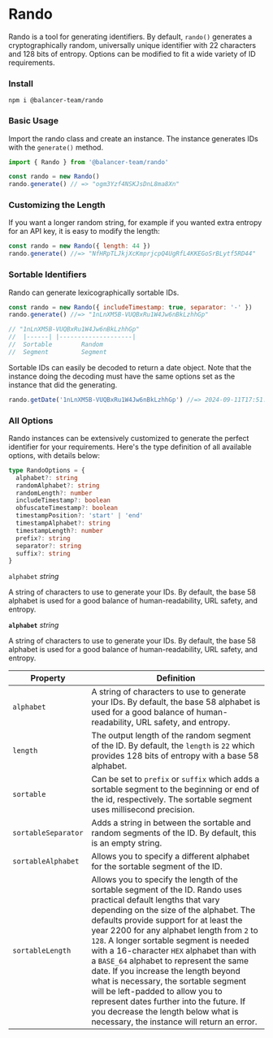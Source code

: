 # Rando

Rando is a tool for generating identifiers. By default, `rando()` generates a cryptographically random, universally unique identifier with 22 characters and 128 bits of entropy. Options can be modified to fit a wide variety of ID requirements.

### Install

```
npm i @balancer-team/rando
```

### Basic Usage

Import the rando class and create an instance. The instance generates IDs with the `generate()` method.

```js
import { Rando } from '@balancer-team/rando'

const rando = new Rando()
rando.generate() // => "ogm3Yzf4NSKJsDnL8ma8Xn"
```

### Customizing the Length

If you want a longer random string, for example if you wanted extra entropy for an API key, it is easy to modify the length:

```js
const rando = new Rando({ length: 44 })
rando.generate() //=> "NfHRpTLJkjXcKmprjcpQ4UgRfL4KKEGoSrBLytf5RD44"
```

### Sortable Identifiers

Rando can generate lexicographically sortable IDs.

```js
const rando = new Rando({ includeTimestamp: true, separator: '-' })
rando.generate() //=> "1nLnXM5B-VUQBxRu1W4Jw6nBkLzhhGp"

// "1nLnXM5B-VUQBxRu1W4Jw6nBkLzhhGp"
//  |------| |--------------------|
//  Sortable        Random
//  Segment         Segment
```

Sortable IDs can easily be decoded to return a date object. Note that the instance doing the decoding must have the same options set as the instance that did the generating.

```js
rando.getDate('1nLnXM5B-VUQBxRu1W4Jw6nBkLzhhGp') //=> 2024-09-11T17:51:46.274Z
```

### All Options

Rando instances can be extensively customized to generate the perfect identifier for your requirements. Here's the type definition of all available options, with details below:

```ts
type RandoOptions = {
  alphabet?: string
  randomAlphabet?: string
  randomLength?: number
  includeTimestamp?: boolean
  obfuscateTimestamp?: boolean
  timestampPosition?: 'start' | 'end'
  timestampAlphabet?: string
  timestampLength?: number
  prefix?: string
  separator?: string
  suffix?: string
}
```

`alphabet` _string_

A string of characters to use to generate your IDs. By default, the base 58 alphabet is used for a good balance of human-readability, URL safety, and entropy.

**`alphabet`** _string_

A string of characters to use to generate your IDs. By default, the base 58 alphabet is used for a good balance of human-readability, URL safety, and entropy.

| Property            | Definition                                                                                                                                                                                                                                                                                                                                                                                                                                                                                                                                                                                                                                   |
| ------------------- | -------------------------------------------------------------------------------------------------------------------------------------------------------------------------------------------------------------------------------------------------------------------------------------------------------------------------------------------------------------------------------------------------------------------------------------------------------------------------------------------------------------------------------------------------------------------------------------------------------------------------------------------- |
| `alphabet`          | A string of characters to use to generate your IDs. By default, the base 58 alphabet is used for a good balance of human-readability, URL safety, and entropy.                                                                                                                                                                                                                                                                                                                                                                                                                                                                               |
| `length`            | The output length of the random segment of the ID. By default, the `length` is `22` which provides 128 bits of entropy with a base 58 alphabet.                                                                                                                                                                                                                                                                                                                                                                                                                                                                                              |
| `sortable`          | Can be set to `prefix` or `suffix` which adds a sortable segment to the beginning or end of the id, respectively. The sortable segment uses millisecond precision.                                                                                                                                                                                                                                                                                                                                                                                                                                                                           |
| `sortableSeparator` | Adds a string in between the sortable and random segments of the ID. By default, this is an empty string.                                                                                                                                                                                                                                                                                                                                                                                                                                                                                                                                    |
| `sortableAlphabet`  | Allows you to specify a different alphabet for the sortable segment of the ID.                                                                                                                                                                                                                                                                                                                                                                                                                                                                                                                                                               |
| `sortableLength`    | Allows you to specify the length of the sortable segment of the ID. Rando uses practical default lengths that vary depending on the size of the alphabet. The defaults provide support for at least the year 2200 for any alphabet length from `2` to `128`. A longer sortable segment is needed with a 16-character `HEX` alphabet than with a `BASE_64` alphabet to represent the same date. If you increase the length beyond what is necessary, the sortable segment will be left-padded to allow you to represent dates further into the future. If you decrease the length below what is necessary, the instance will return an error. |
